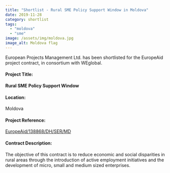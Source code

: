 ```yaml
---
title: "Shortlist - Rural SME Policy Support Window in Moldova"
date: 2019-11-28
category: shortlist
tags: 
  - "moldova"
  - "sme"
image: /assets/img/moldova.jpg
image_alt: Moldova flag
---
```


European Projects Management Ltd. has been shortlisted for the EuropeAid project contract, in consortium with WEglobal.

#### Project Title:

**Rural SME Policy Support Window**

#### Location:

Moldova

#### Project Reference:

[EuropeAid/138868/DH/SER/MD](https://webgate.ec.europa.eu/europeaid/online-services/index.cfm?do=publi.welcome&nbPubliList=15&orderby=upd&orderbyad=Desc&searchtype=RS&aofr=138868)

#### **Contract Description:**

The objective of this contract is to reduce economic and social disparities in rural areas through the introduction of active employment initiatives and the development of micro, small and medium sized enterprises.
